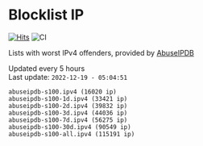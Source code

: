 # Blocklist IP

[![Hits](https://hits.seeyoufarm.com/api/count/incr/badge.svg?url=https%3A%2F%2Fgithub.com%2Fborestad%2Fblocklist-ip%2F&count_bg=%2379C83D&title_bg=%23555555&icon=&icon_color=%23E7E7E7&title=hits&edge_flat=false)](https://hits.seeyoufarm.com)  ![CI](https://img.shields.io/github/workflow/status/borestad/blocklist-ip/CI?style=flat-square)

Lists with worst IPv4 offenders, provided by [AbuseIPDB](https://www.abuseipdb.com/)

<!-- FOOTER-PLACEHOLDER -->
Updated every 5 hours<br>
Last update: `2022-12-19 - 05:04:51`
```
abuseipdb-s100.ipv4 (16020 ip)
abuseipdb-s100-1d.ipv4 (33421 ip)
abuseipdb-s100-2d.ipv4 (39832 ip)
abuseipdb-s100-3d.ipv4 (44036 ip)
abuseipdb-s100-7d.ipv4 (56275 ip)
abuseipdb-s100-30d.ipv4 (90549 ip)
abuseipdb-s100-all.ipv4 (115191 ip)
```
